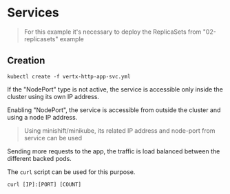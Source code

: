 # Services

> For this example it's necessary to deploy the ReplicaSets from "02-replicasets" example

## Creation
    
    kubectl create -f vertx-http-app-svc.yml

If the "NodePort" type is not active, the service is accessible only inside the cluster using its own IP address.

Enabling "NodePort", the service is accessible from outside the cluster and using a node IP address.

> Using minishift/minikube, its related IP address and node-port from service can be used

Sending more requests to the app, the traffic is load balanced between the different backed pods.

The `curl` script can be used for this purpose.

    curl [IP]:[PORT] [COUNT]